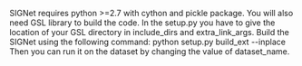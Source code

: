 SIGNet requires python >=2.7 with cython and pickle package. You will also need GSL library to build the code. In the setup.py you have to give the location of your GSL directory in include_dirs and extra_link_args.
Build the SIGNet using the following command: python setup.py build_ext --inplace
Then you can run it on the dataset by changing the value of dataset_name.
